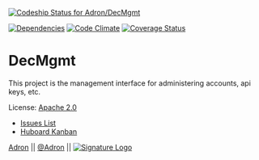 [ ![Codeship Status for Adron/DecMgmt](https://www.codeship.io/projects/187e44a0-da22-0131-66ef-729651b3c379/status)](https://www.codeship.io/projects/24263)

[![Dependencies](https://david-dm.org/Adron/Storgie.png)](http://david-dm.org/Adron/DecMgmt)
[![Code Climate](https://codeclimate.com/github/Adron/DecMgmt.png)](https://codeclimate.com/github/Adron/DecMgmt)
[![Coverage Status](https://coveralls.io/repos/Adron/DecMgmt/badge.png)](https://coveralls.io/r/Adron/DecMgmt)

# DecMgmt

This project is the management interface for administering accounts, api keys, etc.

License: [Apache 2.0](https://github.com/Deconstructed/DecMgmt/blob/master/LICENSE)

 * [Issues List](https://github.com/Deconstructed/DecMgmt/issues)
 * [Huboard Kanban](https://huboard.com/Deconstructed/DecMgmt)

[Adron](https://github.com/Adron) || [@Adron](http://twitter.com/adron) || [![Signature Logo](http://photos.adron.me/Software/Misc-Images/Logo/i-5zk96td/0/O/AH---Logo-32x32.png)](http://adron.me)

